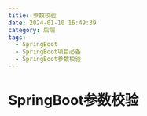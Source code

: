 ```yaml
---
title: 参数校验
date: 2024-01-10 16:49:39
category: 后端
tags:
  - SpringBoot
  - SpringBoot项目必备
  - SpringBoot参数校验
---
```

# SpringBoot参数校验

